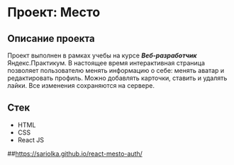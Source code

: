 # Проект: Место  

## Описание проекта  
Проект выполнен в рамках учебы на курсе *__Веб-разработчик__* Яндекс.Практикум. В настоящее время интерактивная страница позволяет пользователю менять информацию о себе: менять аватар и редактировать профиль. Можно добавлять карточки, ставить и удалять лайки. Все изменения сохраняются на сервере. 

## Стек
* HTML  
* CSS
* React JS  

##https://sariolka.github.io/react-mesto-auth/
